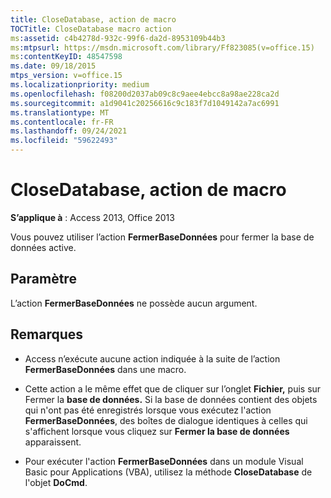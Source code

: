 ```yaml
---
title: CloseDatabase, action de macro
TOCTitle: CloseDatabase macro action
ms:assetid: c4b4278d-932c-99f6-da2d-8953109b44b3
ms:mtpsurl: https://msdn.microsoft.com/library/Ff823085(v=office.15)
ms:contentKeyID: 48547598
ms.date: 09/18/2015
mtps_version: v=office.15
ms.localizationpriority: medium
ms.openlocfilehash: f08200d2037ab09c8c9aee4ebcc8a98ae228ca2d
ms.sourcegitcommit: a1d9041c20256616c9c183f7d1049142a7ac6991
ms.translationtype: MT
ms.contentlocale: fr-FR
ms.lasthandoff: 09/24/2021
ms.locfileid: "59622493"
---
```

# <a name="closedatabase-macro-action"></a>CloseDatabase, action de macro


**S’applique à** : Access 2013, Office 2013

Vous pouvez utiliser l’action **FermerBaseDonnées** pour fermer la base de données active.

## <a name="setting"></a>Paramètre

L’action **FermerBaseDonnées** ne possède aucun argument.

## <a name="remarks"></a>Remarques

  - Access n’exécute aucune action indiquée à la suite de l’action **FermerBaseDonnées** dans une macro.

  - Cette action a le même effet que de cliquer sur l’onglet **Fichier,** puis sur Fermer la **base de données.** Si la base de données contient des objets qui n'ont pas été enregistrés lorsque vous exécutez l'action **FermerBaseDonnées**, des boîtes de dialogue identiques à celles qui s'affichent lorsque vous cliquez sur **Fermer la base de données** apparaissent.

  - Pour exécuter l'action **FermerBaseDonnées** dans un module Visual Basic pour Applications (VBA), utilisez la méthode **CloseDatabase** de l'objet **DoCmd**.

